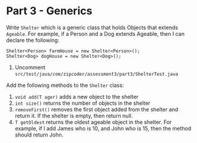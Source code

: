 # Part 3 - Generics
Write `Shelter` which is a generic class that holds Objects that extends `Ageable`. For example, if a Person and a Dog extends Ageable, then I can declare the following:

```
Shelter<Person> farmHouse = new Shelter<Person>();
Shelter<Dog> dogHouse = new Shelter<Dog>();
```

1. Uncomment `src/test/java/com/zipcoder/assessment3/part3/ShelterTest.java`

Add the following methods to the `Shelter` class:
1. `void add(T ager)` adds a new object to the shelter
2. `int size()` returns the number of objects in the shelter
3. `removeFirst()` removes the first object added from the shelter and return it. If the shelter is empty, then return null.
4. `T getOldest` returns the oldest ageable object in the shelter. For example, if I add James who is 10, and John who is 15, then the method should return John.
